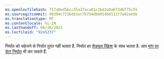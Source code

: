 ```yaml
---
ms.openlocfilehash: 717a0ed5bcc55a17aca81c1bd2a0a6f34bf75c55
ms.sourcegitcommit: 49394c7216db1ec7b754db6014b651177e82ae5b
ms.translationtype: MT
ms.contentlocale: hi-IN
ms.lasthandoff: 08/10/2022
ms.locfileid: "9245237"
---
```

निर्यात को सहेजने से निर्यात तुरंत नहीं चलता है. निर्यात हर [शेड्यूल रिफ़्रेश](../schedule-refresh.md) के साथ चलता है. आप [मांग पर डेटा निर्यात](../export-destinations.md#run-exports-on-demand) भी कर सकते हैं.